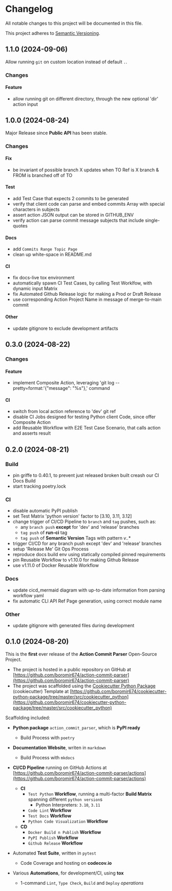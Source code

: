 # Changelog

All notable changes to this project will be documented in this file.

This project adheres to [Semantic Versioning](https://semver.org/).

## 1.1.0 (2024-09-06)

Allow running `git` on custom location instead of default `.`.

### Changes

#### Feature
- allow running git on different directory, through the new optional 'dir' action input


## 1.0.0 (2024-08-24)

Major Release since **Public API** has been stable.

### Changes

#### Fix
- be invariant of possible branch X updates when TO Ref is X branch & FROM is branched off of TO

#### Test
- add Test Case that expects 2 commits to be generated
- verify that client code can parse and embed commits Array with special characters in subjects
- assert action JSON output can be stored in GITHUB_ENV
- verify action can parse commit message subjects that include single-quotes

#### Docs
- add `Commits Range Topic Page`
- clean up white-space in README.md

#### CI
- fix docs-live tox environment
- automatically spawn CI Test Cases, by calling Test Worklfow, with dynamic input Matrix
- fix Automated Github Release logic for making a Prod or Draft Release
- use corresponding Action Project Name in message of merge-to-main commit

#### Other
- update gitignore to exclude development artifacts


## 0.3.0 (2024-08-22)

### Changes

#### Feature
- implement Composite Action, leveraging 'git log --pretty=format:'{"message": "%s"},' command

#### CI
- switch from local action reference to 'dev' git ref
- disable CI Jobs designed for testing Python client Code, since offer Composite Action
- add Reusable Workflow with E2E Test Case Scenario, that calls action and asserts result


## 0.2.0 (2024-08-21)

### Build
- pin griffe to 0.40.1, to prevent just released broken built creash our CI Docs Build
- start tracking poetry.lock

### CI
- disable automatic PyPI publish
- set Test Matrix 'python version' factor to [3.10, 3.11, 3.12]
- change trigger of CI/CD Pipeline to `branch` and `tag` pushes, such as:
  - any `branch push` **except** for 'dev' and 'release' branches
  - `tag push` of **run-ci** tag
  - `tag push` of **Semantic Version** Tags with pattern **v*.*.*** 
- trigger CI/CD for any branch push except 'dev' and 'release' branches
- setup 'Release Me' Git Ops Process
- reproduce docs build env using statically compiled pinned requirements
- pin Reusable Workflow to v1.10.0 for making Github Release
- use v1.11.0 of Docker Reusable Workflow

### Docs
- update cicd_mermaid diagram with up-to-date information from parsing workflow yaml
- fix automatic CLI API Ref Page generation, using correct module name

### Other
- update gitignore with generated files during development


## 0.1.0 (2024-08-20)

This is the **first** ever release of the **Action Commit Parser** Open-Source Project.
- The project is hosted in a public repository on GitHub at [https://github.com/boromir674/action-commit-parser](https://github.com/boromir674/action-commit-parser)
- The project was scaffolded using the [Cookiecutter Python Package](https://python-package-generator.readthedocs.io/en/master/) (cookiecutter) Template at [https://github.com/boromir674/cookiecutter-python-package/tree/master/src/cookiecutter_python](https://github.com/boromir674/cookiecutter-python-package/tree/master/src/cookiecutter_python)

Scaffolding included:

- **Python package** `action_commit_parser`, which is **PyPI ready**
  - Build Process with `poetry`
- **Documentation Website**, writen in `markdown`
  - Build Process with `mkdocs`

- **CI/CD Pipeline** running on GitHub Actions at [https://github.com/boromir674/action-commit-parser/actions](https://github.com/boromir674/action-commit-parser/actions)
  - **CI**
    - `Test Python` **Workflow**, running a multi-factor **Build Matrix** spanning different `python version`s
      - Python Interpreters: `3.10`, `3.11`
    - `Code Lint` **Workflow**
    - `Test Docs` **Workflow**
    - `Python Code Visualization` **Workflow**
  - **CD**
    - `Docker Build n Publish` **Workflow**
    - `PyPI Publish` **Workflow**
    - `Github Release` **Workflow**

- Automated **Test Suite**, written in `pytest`
  - Code Coverage and hosting on **codecov.io**
- Various **Automations**, for development/CI, using **tox**
  - 1-command `Lint`, `Type Check`, `Build` and `Deploy` *operations*
